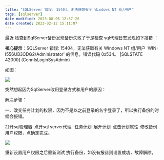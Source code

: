 ```yaml
---
title: "SQLServer 错误: 15404，无法获取有关 Windows NT 组/用户"
tags: [sqlserver]
date modified: 2023-08-05 12:57:26
date created: 2023-02-12 15:11:07
---
```


最近 检查到SqlServer备份发现备份失败了于是检查 sql代理日志发现如下报错 ：

**核心提示**：SQLServer 错误: 15404，无法获取有关 Windows NT 组/用户 'WIN-I556UB3ODG2\\Administrator' 的信息，错误代码 0x534。 \[SQLSTATE 42000\] (ConnIsLoginSysAdmin)

如图：

![](Rsources/Assets/8c8de9d7128ffac5979af5249b83788e-20180109183210775.png)  

突然想起因为SqlServer改用登录方式和用户的原因：

解决步骤：

一、改变任务计划的权限，因为不是以之前登录的名字登录了，所以执行备份的时候会报错。

打开sql管理器-点开sql server代理 -任务计划-展开计划-点击计划属性-修改备份用户权限，点确定完成。

![](Rsources/Assets/3f5551dd536d213e46e8357a1decf075-20180109183704144.png)  

重新设置用户权限之后重新测试 执行备份，如没有报错则设置成功，故障解除。